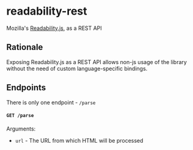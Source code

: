 # readability-rest

Mozilla's [Readability.js](https://github.com/mozilla/readability), as a REST API

## Rationale

Exposing Readability.js as a REST API allows non-js usage of the library without
the need of custom language-specific bindings.

## Endpoints

There is only one endpoint - `/parse`

#### `GET /parse`

Arguments:

* `url` - The URL from which HTML will be processed
